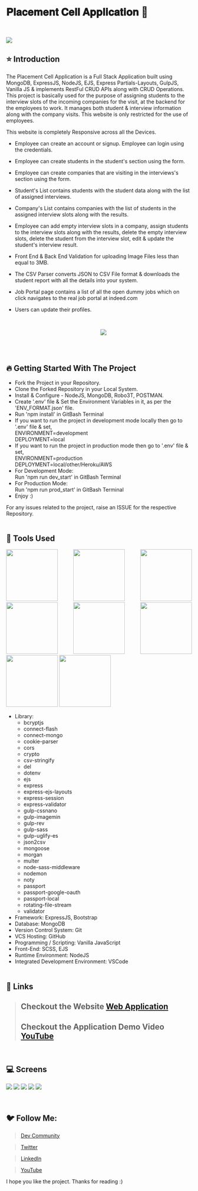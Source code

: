 # 𝐏𝐥𝐚𝐜𝐞𝐦𝐞𝐧𝐭 𝐂𝐞𝐥𝐥 𝐀𝐩𝐩𝐥𝐢𝐜𝐚𝐭𝐢𝐨𝐧 🚀

<br/>
<p align="justify">
<img src="https://user-images.githubusercontent.com/76626529/192254840-ee37fd49-2530-4fe4-a9f6-a17bb5dee91b.png">
</p>

## ⭐ Introduction

The Placement Cell Application is a Full Stack Application built using MongoDB, ExpressJS, NodeJS, EJS, Express Partials-Layouts, GulpJS, Vanilla JS & implements RestFul CRUD APIs along with CRUD Operations.
This project is basically used for the purpose of assigning students to the interview slots of the incoming companies for the visit, at the backend for the employees to work. It manages both student & interview information along with the company visits.
This website is only restricted for the use of employees.

This website is completely Responsive across all the Devices.

-  Employee can create an account or signup. Employee can login using the credentials.
-  Employee can create students in the student's section using the form.
-  Employee can create companies that are visiting in the interviews's section using the form.
-  Student's List contains students with the student data along with the list of assigned interviews.
-  Company's List contains companies with the list of students in the assigned interview slots along with the results.
-  Employee can add empty interview slots in a company, assign students to the interview slots along with the results, delete the empty interview slots, delete the student from the interview slot, edit & update the student's interview result.
-  Front End & Back End Validation for uploading Image Files less than equal to 3MB.
-  The CSV Parser converts JSON to CSV File format & downloads the student report with all the details into your system.
-  Job Portal page contains a list of all the open dummy jobs which on click navigates to the real job portal at indeed.com
-  Users can update their profiles.

   <br/>
   <p align="center">
   <img src="https://user-images.githubusercontent.com/76626529/192450122-842c2578-c742-4922-988b-4b141195cfed.png">
   </p>

   <br/>
   <br/>

## 🔥 Getting Started With The Project

-  Fork the Project in your Repository.
-  Clone the Forked Repository in your Local System.
-  Install & Configure - NodeJS, MongoDB, Robo3T, POSTMAN.
-  Create '.env' file & Set the Environment Variables in it, as per the 'ENV_FORMAT.json' file.
-  Run 'npm install' in GitBash Terminal
-  If you want to run the project in development mode locally then go to '.env' file & set, <br/>
   ENVIRONMENT=development <br/>
   DEPLOYMENT=local
-  If you want to run the project in production mode then go to '.env' file & set, <br/>
   ENVIRONMENT=production <br/>
   DEPLOYMENT=local/other/Heroku/AWS
-  For Development Mode: <br/>
   Run 'npm run dev_start' in GitBash Terminal
-  For Production Mode: <br/>
   Run 'npm run prod_start' in GitBash Terminal
-  Enjoy :)

For any issues related to the project, raise an ISSUE for the respective Repository.
<br/>
<br/>

## 🔨 Tools Used

<p align="justify">
<img height="140" width="140" src="https://www.w3.org/html/logo/downloads/HTML5_Logo_256.png">
<img height="140" width="140" src="https://logodix.com/logo/470309.png">
<img height="140" width="140" src="https://upload.wikimedia.org/wikipedia/commons/6/6a/JavaScript-logo.png">
<img height="140" width="140" src="https://upload.wikimedia.org/wikipedia/commons/b/b2/Bootstrap_logo.svg">
<img height="140" width="140" src="https://encrypted-tbn0.gstatic.com/images?q=tbn:ANd9GcQv2l-4Y-ZVZm77rzV9CRJxmgNPpy36zgePIA&usqp=CAU">
<img height="140" width="140" src="https://encrypted-tbn0.gstatic.com/images?q=tbn:ANd9GcSMX7p-_Zo1LqsEfO1v3B6Zw0Jgvhk4vo1fKA&usqp=CAU">
<img height="140" width="140" src="https://encrypted-tbn0.gstatic.com/images?q=tbn:ANd9GcRASBParCnQhsRkKZ8opkkRjtk9XJ-MHdy0jA&usqp=CAU">
<img height="140" width="140" src="https://code.visualstudio.com/assets/apple-touch-icon.png">
</p>

-  Library:
   -  bcryptjs
   -  connect-flash
   -  connect-mongo
   -  cookie-parser
   -  cors
   -  crypto
   -  csv-stringify
   -  del
   -  dotenv
   -  ejs
   -  express
   -  express-ejs-layouts
   -  express-session
   -  express-validator
   -  gulp-cssnano
   -  gulp-imagemin
   -  gulp-rev
   -  gulp-sass
   -  gulp-uglify-es
   -  json2csv
   -  mongoose
   -  morgan
   -  multer
   -  node-sass-middleware
   -  nodemon
   -  noty
   -  passport
   -  passport-google-oauth
   -  passport-local
   -  rotating-file-stream
   -  validator
-  Framework: ExpressJS, Bootstrap
-  Database: MongoDB
-  Version Control System: Git
-  VCS Hosting: GitHub
-  Programming / Scripting: Vanilla JavaScript
-  Front-End: SCSS, EJS
-  Runtime Environment: NodeJS
-  Integrated Development Environment: VSCode
   <br/>
   <br/>

## 🔗 Links

> ## Checkout the Website [Web Application]()
>
> ## Checkout the Application Demo Video [YouTube]()

<br/>

## 💻 Screens

<p align="justify">
<img src="https://user-images.githubusercontent.com/76626529/192450649-a4c855d3-2417-4678-84d9-0517e6562e7b.png">
<img src="https://user-images.githubusercontent.com/76626529/192450656-1570b890-83f2-4d84-aa77-c9fc62f73b02.png">
<img src="https://user-images.githubusercontent.com/76626529/192450632-8825baea-ea52-4c5b-a591-92de012a725f.png">
<img src="https://user-images.githubusercontent.com/76626529/192450653-020ccea9-9f91-42af-9974-37ee7d3b231b.png">
<img src="https://user-images.githubusercontent.com/76626529/192450644-fd3c4751-54aa-4c3c-b3b9-e959fca3c6e5.png">
</p>
<br/>

## 🐦 Follow Me:

> [Dev Community](https://dev.to/ayushkanduri)

> [Twitter](https://twitter.com/ayush_codes)

> [LinkedIn](https://www.linkedin.com/in/ayushkanduri/)

> [YouTube](https://www.youtube.com/channel/UC6c1ajC_2jF7wQp7Y13t2bg)

I hope you like the project. Thanks for reading :)
